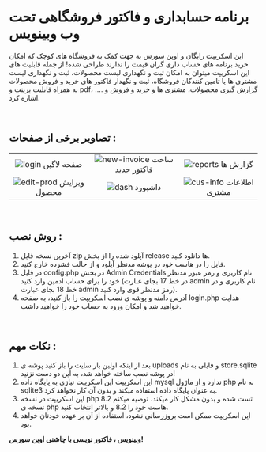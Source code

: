 # برنامه حسابداری و فاکتور فروشگاهی تحت وب وبینویس
این اسکریپت رایگان و اوپن سورس به جهت کمک به فروشگاه های کوچک که امکان خرید برنامه های حساب داری گران قیمت را ندارند طراحی شده!
از جمله قابلیت های این اسکریپت میتوان به امکان ثبت و نگهداری لیست محصولات، ثبت و نگهداری لیست مشتری ها یا تامین کنندگان فروشگاه، ثبت و نگهدار فاکتور های خرید و فروش محصولات به همراه قابلیت پرینت و pdf، گزارش گیری محصولات، مشتری ها و خرید و فروش و .... اشاره کرد.

‌
## تصاویر برخی از صفحات :
| | | |
|:-------------------------:|:-------------------------:|:-------------------------:|
|![login](https://github.com/user-attachments/assets/c6368846-e74a-44a0-afde-2e292d52d069) صفحه لاگین|![new-invoice](https://github.com/user-attachments/assets/00f85e4b-b1c8-4721-8b97-c973178e2594) ساخت فاکتور جدید|![reports](https://github.com/user-attachments/assets/ba87ad02-11d5-4a7d-967c-fefe53b69998) گزارش ها|
|![edit-prod](https://github.com/user-attachments/assets/36df31fc-e71a-4504-ab6b-88922f8a83be) ویرایش محصول|![dash](https://github.com/user-attachments/assets/67217f46-5bbb-4f72-9266-58cc4378fafe) داشبورد|![cus-info](https://github.com/user-attachments/assets/d23b86f0-cc05-4fe6-8040-a2215e502449) اطلاعات مشتری|

‌
## روش نصب :
1. آخرین نسخه فایل zip آپلود شده را از بخش release ها دانلود کنید.
2. فایل را در هاست خود در پوشه مدنظر آپلود و از حالت فشرده خارج کنید.
3. در فایل config.php در بخش Admin Credentials نام کاربری و رمز عبور مدنظر خود را برای حساب ادمین وارد کنید (در خط 17 بجای عبارت admin نام کاربری و در خط 18 بجای عبارت admin رمز مدنظر قوی وارد کنید).
4. آدرس دامنه و پوشه ی نصب اسکریپت را باز کنید، به صفحه login.php هدایت خواهید شد و امکان ورود به حساب خود را خواهید داشت.

‌‌‌
## نکات مهم :
1. بعد از اینکه اولین بار سایت را باز کنید پوشه ی uploads و فایلی به نام store.sqlite در پوشه نصب ساخته خواهد شد، به این دو دست نزنید!
2. این اسکریپت این اسکریپت نیازی به پایگاه داده mysql ندارد و از ماژول php به نام sqlite3 به عنوان پایگاه داده استفاده میکند و بدون آن کار نخواهد کرد.
3. این اسکریپت در نسخه php 8.2 تست شده و بدون مشکل کار میکند، توصیه میکنم نسخه ی php هاست خود را 8.2 و بالاتر انتخاب کنید.
4. این اسکریپت ممکن است بروزرسانی نشود، استفاده از آن بر عهده خودتان خواهد بود.
‌

**وبینویس ، فاکتور نویسی با چاشنی اوپن سورس!**
